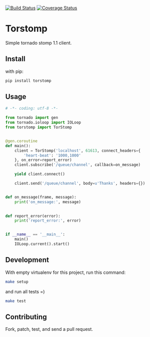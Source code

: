 [![Build Status](https://travis-ci.org/wpjunior/torstomp.png?branch=master)](https://travis-ci.org/wpjunior/torstomp)
[![Coverage Status](https://coveralls.io/repos/github/wpjunior/torstomp/badge.svg?branch=master)](https://coveralls.io/github/wpjunior/torstomp?branch=master)

# Torstomp
Simple tornado stomp 1.1 client.

## Install 

with pip:

```bash
pip install torstomp
```
## Usage
```python
# -*- coding: utf-8 -*-

from tornado import gen
from tornado.ioloop import IOLoop
from torstomp import TorStomp


@gen.coroutine
def main():
    client = TorStomp('localhost', 61613, connect_headers={
        'heart-beat': '1000,1000'
    }, on_error=report_error)
    client.subscribe('/queue/channel', callback=on_message)

    yield client.connect()

    client.send('/queue/channel', body=u'Thanks', headers={})


def on_message(frame, message):
    print('on_message:', message)

    
def report_error(error):
    print('report_error:', error)


if __name__ == '__main__':
    main()
    IOLoop.current().start()
```

## Development

With empty virtualenv for this project, run this command:
```bash
make setup
```

and run all tests =)
```bash
make test
```

## Contributing
Fork, patch, test, and send a pull request.
